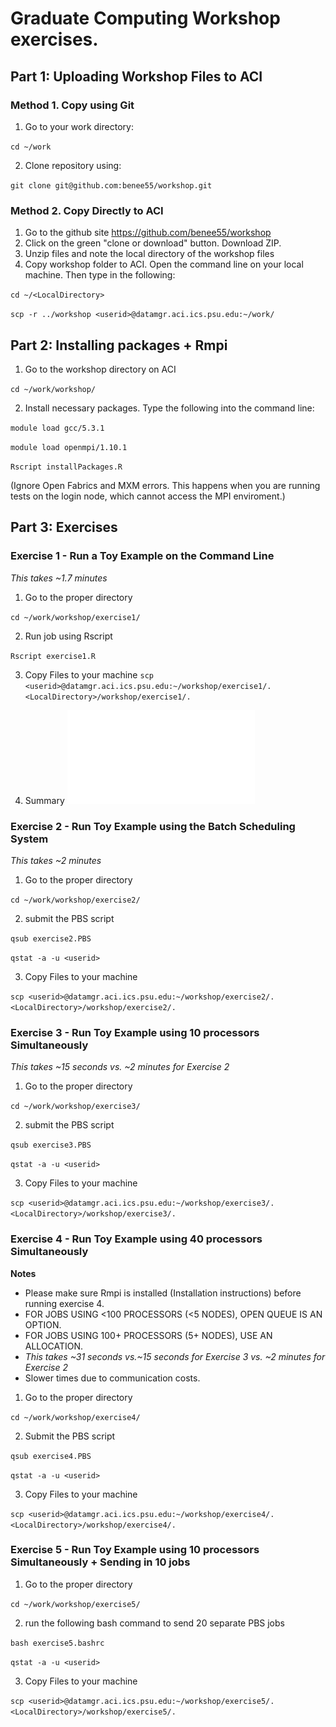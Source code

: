 # Graduate Computing Workshop exercises. 

## Part 1: Uploading Workshop Files to ACI

### Method 1. Copy using Git
1. Go to your work directory:

  `cd ~/work`
  
2. Clone repository using: 

`git clone git@github.com:benee55/workshop.git`

### Method 2. Copy Directly to ACI
1. Go to the github site https://github.com/benee55/workshop
2. Click on the green "clone or download" button. Download ZIP. 
3. Unzip files and note the local directory of the workshop files
4. Copy workshop folder to ACI. Open the command line on your local machine. Then type in the following:

`cd ~/<LocalDirectory>`

`scp -r ../workshop <userid>@datamgr.aci.ics.psu.edu:~/work/`

## Part 2: Installing packages + Rmpi
1. Go to the workshop directory on ACI

`cd ~/work/workshop/`

2. Install necessary packages. Type the following into the command line: 

`module load gcc/5.3.1`

`module load openmpi/1.10.1`

`Rscript installPackages.R`

(Ignore Open Fabrics and MXM errors. This happens when you are running tests on the login node, which cannot access the MPI enviroment.)

## Part 3: Exercises

### Exercise 1 - Run a Toy Example on the Command Line 
*This takes ~1.7 minutes*
1. Go to the proper directory 

`cd ~/work/workshop/exercise1/`

2. Run job using Rscript

`Rscript exercise1.R`

3. Copy Files to your machine
`scp <userid>@datamgr.aci.ics.psu.edu:~/workshop/exercise1/. <LocalDirectory>/workshop/exercise1/.`

4. Summary
![Summary PDF](Summary.pdf)

### Exercise 2 - Run Toy Example using the Batch Scheduling System 
*This takes ~2 minutes*
1. Go to the proper directory 

`cd ~/work/workshop/exercise2/`

2. submit the PBS script

`qsub exercise2.PBS`

`qstat -a -u <userid>`

3. Copy Files to your machine

`scp <userid>@datamgr.aci.ics.psu.edu:~/workshop/exercise2/. <LocalDirectory>/workshop/exercise2/.`

### Exercise 3 - Run Toy Example using 10 processors Simultaneously
*This takes ~15 seconds vs. ~2 minutes for Exercise 2*
1. Go to the proper directory 

`cd ~/work/workshop/exercise3/`

2. submit the PBS script

`qsub exercise3.PBS`

`qstat -a -u <userid>`

3. Copy Files to your machine

`scp <userid>@datamgr.aci.ics.psu.edu:~/workshop/exercise3/. <LocalDirectory>/workshop/exercise3/.`


### Exercise 4 - Run Toy Example using 40 processors Simultaneously
**Notes**

- Please make sure Rmpi is installed (Installation instructions) before running exercise 4.
- FOR JOBS USING <100 PROCESSORS (<5 NODES), OPEN QUEUE IS AN OPTION.
- FOR JOBS USING 100+ PROCESSORS (5+ NODES), USE AN ALLOCATION.
- *This takes ~31 seconds vs.~15 seconds for Exercise 3 vs. ~2 minutes for Exercise 2*
- Slower times due to communication costs.

1. Go to the proper directory 

`cd ~/work/workshop/exercise4/`

2. Submit the PBS script

`qsub exercise4.PBS`

`qstat -a -u <userid>`

3. Copy Files to your machine

`scp <userid>@datamgr.aci.ics.psu.edu:~/workshop/exercise4/. <LocalDirectory>/workshop/exercise4/.`


### Exercise 5 - Run Toy Example using 10 processors Simultaneously + Sending in 10 jobs
1. Go to the proper directory 

`cd ~/work/workshop/exercise5/`

2. run the following bash command to send 20 separate PBS jobs

`bash exercise5.bashrc`

`qstat -a -u <userid>`

3. Copy Files to your machine

`scp <userid>@datamgr.aci.ics.psu.edu:~/workshop/exercise5/. <LocalDirectory>/workshop/exercise5/.`
